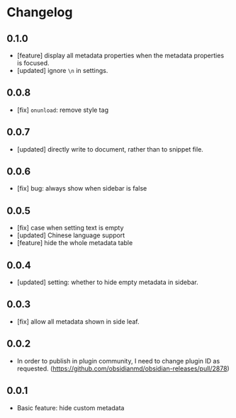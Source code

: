 # Changelog

## 0.1.0
- [feature] display all metadata properties when the metadata properties is focused.
- [updated] ignore `\n` in settings.

## 0.0.8
- [fix] `onunload`: remove style tag

## 0.0.7
- [updated] directly write to document, rather than to snippet file.

## 0.0.6
- [fix] bug: always show when sidebar is false

## 0.0.5
- [fix] case when setting text is empty
- [updated] Chinese language support
- [feature] hide the whole metadata table

## 0.0.4
- [updated] setting: whether to hide empty metadata in sidebar.

## 0.0.3
- [fix] allow all metadata shown in side leaf.

## 0.0.2
- In order to publish in plugin community, I need to change plugin ID as requested. (<https://github.com/obsidianmd/obsidian-releases/pull/2878>)

## 0.0.1
- Basic feature: hide custom metadata
